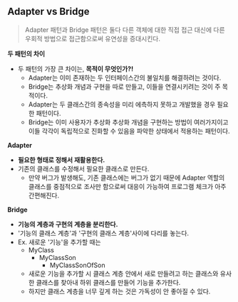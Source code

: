 ## Adapter vs Bridge

> Adapter 패턴과 Bridge 패턴은 둘다 다른 객체에 대한 직접 접근 대신에 다른 우회적 방법으로 접근함으로써 유연성을 증대시킨다.



**두 패턴의 차이**

- 두 패턴의 가장 큰 차이는, **목적이 무엇인가?!**
  - Adapter는 이미 존재하는 두 인터페이스간의 불일치를 해결하려는 것이다.
  - Bridge는 추상화 개념과 구현을 따로 만들고, 이들을 연결시키려는 것이 주 목적이다.
  - Adapter는 두 클래스간의 종속성을 미리 에측하지 못하고 개발했을 경우 필요한 패턴이다.
  - Bridge는 이미 사용자가 추상화 추상화 개념을 구현하는 방법이 여러가지이고 이들 각각이 독립적으로 진화할 수 있음을 파악한 상태에서 적용하는 패턴이다.


**Adapter**
- **필요한 형태로 정해서 재활용한다.**
- 기존의 클래스를 수정해서 필요한 클래스로 만든다.
  - 만약 버그가 발생해도, 기존 클래스에는 버그가 없기 때문에 Adapter 역할의 클래스를 중점적으로 조사만 함으로써 대응이 가능하여 프로그램 체크가 아주 간편해진다.
  

**Bridge**
- **기능의 계층과 구현의 계층을 분리한다.**
- '기능의 클래스 계층'과 '구현의 클래스 계층'사이에 다리를 놓는다.
- Ex. 새로운 '기능'을 추가할 때는
  - MyClass
      - MyClassSon
        - MyClassSonOfSon
  - 새로운 기능을 추가할 시 클래스 계층 안에서 새로 만들려고 하는 클래스와 유사한 클래스를 찾아내 하위 클래스를 만들어 기능을 추가한다.
  - 하지만 클래스 계층을 너무 깊게 하는 것은 가독성이 안 좋아질 수 있다.

